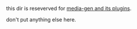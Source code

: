 this dir is reseverved for [media-gen and its plugins](https://github.com/cirosantilli/media-gen/tree/1.0).

don't put anything else here.
